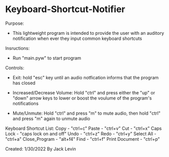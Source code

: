 # Keyboard-Shortcut-Notifier

Purpose:
- This lightweight program is intended to provide the user with an auditory notification when ever they input common keyboard shortcuts 

Insructions:
- Run "main.pyw" to start program

Controls:
- Exit: hold "esc" key until an audio notfication informs that the program has closed

- Increased/Decrease Volume: Hold "ctrl" and press either the "up" or "down" arrow keys to lower or boost the voulume of the program's notifications

- Mute/Unmute: Hold "ctrl" and press "m" to mute audio, then hold "ctrl" and press "m" again to unmute audio

Keyboard Shortcut List:
Copy - "ctrl+c"
Paste - "ctrl+v"
Cut - "ctrl+x"
Caps Lock - "caps lock on and off"
Undo - "ctrl+z"
Redo - "ctrl+y"
Select All - "ctrl+a"
Close_Program - "alt+f4"
Find - "ctrl+f"
Print Document - "ctrl+p"

Created: 1/30/2022
By Jack Levin 
